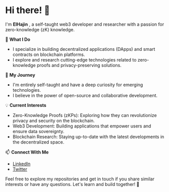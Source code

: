 # Hi there! 👋

I'm **ElHajin** , a self-taught web3 developer and researcher with a passion for zero-knowledge (zK) knowledge.

🔭 **What I Do**
- I specialize in building decentralized applications (DApps) and smart contracts on blockchain platforms.
- I explore and research cutting-edge technologies related to zero-knowledge proofs and privacy-preserving solutions.

🌱 **My Journey**
- I'm entirely self-taught and have a deep curiosity for emerging technologies.
- I believe in the power of open-source and collaborative development.

💡 **Current Interests**
- Zero-Knowledge Proofs (zKPs): Exploring how they can revolutionize privacy and security on the blockchain.
- Web3 Development: Building applications that empower users and ensure data sovereignty.
- Blockchain Research: Staying up-to-date with the latest developments in the decentralized space.

📫 **Connect With Me**
- [LinkedIn](https://www.linkedin.com/in/amin-bouanane-702526289/)
- [Twitter](https://twitter.com/mmdmyn191743163)


Feel free to explore my repositories and get in touch if you share similar interests or have any questions. Let's learn and build together! 🚀
